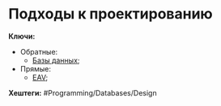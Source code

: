 
# Подходы к проектированию

**Ключи:**
- Обратные:
	- [Базы данных](databases);
- Прямые:
	- [EAV](db-eav-design);

**Хештеги:** #Programming/Databases/Design